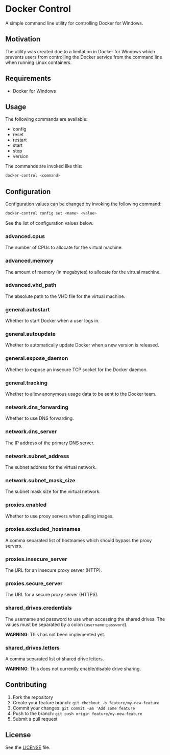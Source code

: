 # Docker Control

A simple command line utility for controlling Docker for Windows.

## Motivation

The utility was created due to a limitation in Docker for Windows which
prevents users from controlling the Docker service from the command line when
running Linux containers.

## Requirements

* Docker for Windows

## Usage

The following commands are available:

* config
* reset
* restart
* start
* stop
* version

The commands are invoked like this:

```bash
docker-control <command>
```

## Configuration

Configuration values can be changed by invoking the following command:

```bash
docker-control config set <name> <value>
```

See the list of configuration values below.

### advanced.cpus

The number of CPUs to allocate for the virtual machine.

### advanced.memory

The amount of memory (in megabytes) to allocate for the virtual machine.

### advanced.vhd_path

The absolute path to the VHD file for the virtual machine.

### general.autostart

Whether to start Docker when a user logs in.

### general.autoupdate

Whether to automatically update Docker when a new version is released.

### general.expose_daemon

Whether to expose an insecure TCP socket for the Docker daemon.

### general.tracking

Whether to allow anonymous usage data to be sent to the Docker team.

### network.dns_forwarding

Whether to use DNS forwarding.

### network.dns_server

The IP address of the primary DNS server.

### network.subnet_address

The subnet address for the virtual network.

### network.subnet_mask_size

The subnet mask size for the virtual network.

### proxies.enabled

Whether to use proxy servers when pulling images.

### proxies.excluded_hostnames

A comma separated list of hostnames which should bypass the proxy servers.

### proxies.insecure_server

The URL for an insecure proxy server (HTTP).

### proxies.secure_server

The URL for a secure proxy server (HTTPS).

### shared_drives.credentials

The username and password to use when accessing the shared drives. The values
must be separated by a colon (`username:password`).

**WARNING**: This has not been implemented yet.

### shared_drives.letters

A comma separated list of shared drive letters.

**WARNING**: This does not currently enable/disable drive sharing.

## Contributing

1. Fork the repository
2. Create your feature branch: `git checkout -b feature/my-new-feature`
3. Commit your changes: `git commit -am 'Add some feature'`
4. Push to the branch: `git push origin feature/my-new-feature`
5. Submit a pull request

## License

See the [LICENSE](LICENSE) file.
